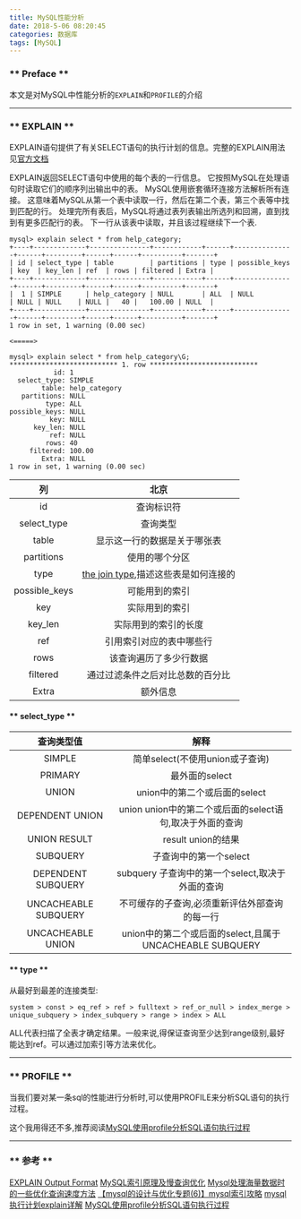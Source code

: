 ```yaml
---
title: MySQL性能分析
date: 2018-5-06 08:20:45
categories: 数据库
tags: [MySQL]
---
```


### ** Preface **

本文是对MySQL中性能分析的`EXPLAIN`和`PROFILE`的介绍

********************************

### ** EXPLAIN **


EXPLAIN语句提供了有关SELECT语句的执行计划的信息。完整的EXPLAIN用法见[官方文档](https://dev.mysql.com/doc/refman/5.5/en/explain-output.html)

EXPLAIN返回SELECT语句中使用的每个表的一行信息。 它按照MySQL在处理语句时读取它们的顺序列出输出中的表。 MySQL使用嵌套循环连接方法解析所有连接。 这意味着MySQL从第一个表中读取一行，然后在第二个表，第三个表等中找到匹配的行。 处理完所有表后，MySQL将通过表列表输出所选列和回溯，直到找到有更多匹配行的表。 下一行从该表中读取，并且该过程继续下一个表.

```
mysql> explain select * from help_category;
+----+-------------+---------------+------------+------+---------------+------+---------+------+------+----------+-------+
| id | select_type | table         | partitions | type | possible_keys | key  | key_len | ref  | rows | filtered | Extra |
+----+-------------+---------------+------------+------+---------------+------+---------+------+------+----------+-------+
|  1 | SIMPLE      | help_category | NULL       | ALL  | NULL          | NULL | NULL    | NULL |   40 |   100.00 | NULL  |
+----+-------------+---------------+------------+------+---------------+------+---------+------+------+----------+-------+
1 row in set, 1 warning (0.00 sec)

<=====>

mysql> explain select * from help_category\G;
*************************** 1. row ***************************
           id: 1
  select_type: SIMPLE
        table: help_category
   partitions: NULL
         type: ALL
possible_keys: NULL
          key: NULL
      key_len: NULL
          ref: NULL
         rows: 40
     filtered: 100.00
        Extra: NULL
1 row in set, 1 warning (0.00 sec)
```

|列|北京|
|:----:|:----:|
|id|查询标识符|
|select_type|查询类型|
|table|显示这一行的数据是关于哪张表|
|partitions|使用的哪个分区|
|type|[the join type](https://dev.mysql.com/doc/refman/5.5/en/explain-output.html#explain-join-types),描述这些表是如何连接的|
|possible_keys|可能用到的索引|
|key|实际用到的索引|
|key_len|实际用到的索引的长度|
|ref|引用索引对应的表中哪些行|
|rows|该查询遍历了多少行数据|
|filtered|通过过滤条件之后对比总数的百分比|
|Extra|额外信息|

#### ** select_type **
|查询类型值|解释|
|:----:|:----:|
|SIMPLE|简单select(不使用union或子查询)|
|PRIMARY|最外面的select|
|UNION|union中的第二个或后面的select|
|DEPENDENT UNION|union union中的第二个或后面的select语句,取决于外面的查询|
|UNION RESULT|result union的结果|
|SUBQUERY|子查询中的第一个select|
|DEPENDENT SUBQUERY|subquery 子查询中的第一个select,取决于外面的查询|
|UNCACHEABLE SUBQUERY|不可缓存的子查询,必须重新评估外部查询的每一行|
|UNCACHEABLE UNION|union中的第二个或后面的select,且属于UNCACHEABLE SUBQUERY|

#### ** type **
从最好到最差的连接类型:

`system > const > eq_ref > ref > fulltext > ref_or_null > index_merge > unique_subquery > index_subquery > range > index > ALL`

ALL代表扫描了全表才确定结果。一般来说,得保证查询至少达到range级别,最好能达到ref。可以通过加索引等方法来优化。

************************
### ** PROFILE **

当我们要对某一条sql的性能进行分析时,可以使用PROFILE来分析SQL语句的执行过程。

这个我用得还不多,推荐阅读[MySQL使用profile分析SQL语句执行过程](http://www.ywnds.com/?p=8677)

************************
### ** 参考 **

[EXPLAIN Output Format](https://dev.mysql.com/doc/refman/5.5/en/explain-output.html)
[MySQL索引原理及慢查询优化](https://tech.meituan.com/mysql-index.html)
[Mysql处理海量数据时的一些优化查询速度方法](http://www.imooc.com/article/1204)
[【mysql的设计与优化专题(6)】mysql索引攻略](http://www.cnblogs.com/nixi8/p/4574709.html)
[mysql 执行计划explain详解](https://blog.csdn.net/u012410733/article/details/66472157)
[MySQL使用profile分析SQL语句执行过程](http://www.ywnds.com/?p=8677)

